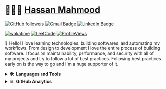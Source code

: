 # 👨🏻‍💻 [Hassan Mahmood](https://linkedin.com/in/ihassanmahmood)

[![GitHub followers](https://img.shields.io/github/followers/hassan-arif?label=Follow&style=social)](https://github.com/hassan-arif/?tab=follow)
[![Gmail Badge](https://img.shields.io/badge/-hassanarifmahmood@gmail.com-c14438?style=social&logo=Gmail&logoColor=red&link=mailto:hassanarifmahmood@gmail.com)](mailto:hassanarifmahmood@gmail.com)
[![LinkedIn Badge](https://img.shields.io/badge/-LinkedIn-blue?style=social&logo=Linkedin&logoColor=blue&link=https://www.linkedin.com/in/ihasssanmahmood/)](https://www.linkedin.com/in/ihassanmahmood/)

[![wakatime](https://wakatime.com/badge/user/8c559fa0-fa9f-424b-b7e9-f23470599396.svg)](https://wakatime.com/@8c559fa0-fa9f-424b-b7e9-f23470599396)
[![LeetCode](https://img.shields.io/badge/dynamic/json?style=plastic&labelColor=black&color=%23ffa116&label=Solved&query=solvedOverTotal&url=https%3A%2F%2Fleetcode-badge.vercel.app%2Fapi%2Fusers%2Fhassanarifmahmood&logo=leetcode&logoColor=yellow)](https://leetcode.com/hassanarifmahmood/)
[![ProfileViews](https://komarev.com/ghpvc/?username=hassan-arif&color=red&style=flat)](https://komarev.com/ghpvc/?username=hassan-arif)

:wave: Hello! I love learning technologies, building softwares, and automating my workflows. From design to development I love the entire process of building software. I focus on maintainability, performance, and security with all of my projects and try to follow a lot of best practices. Following best practices early on is the way to go and I'm a huge supporter of it.

<details>
  <summary><b>🛠️&nbsp;&nbsp;Languages&nbsp;and&nbsp;Tools</b></summary>
  <br/>
  <table align="center">
  <tr>
    <td align="center" width="90">
      <img src="https://skillicons.dev/icons?i=html" width="45" height="45" alt="Next.js" />
      <br>HTML
    </td>
    <td align="center" width="90">
      <img src="https://skillicons.dev/icons?i=css" width="45" height="45" alt="Next.js" />
      <br>CSS
    </td>
    <td align="center" width="90">
      <img src="https://skillicons.dev/icons?i=bootstrap" width="45" height="45" alt="Bootstrap" />
      <br>Bootstrap
    </td>
    <td align="center" width="90">
      <img src="https://techstack-generator.vercel.app/js-icon.svg" alt="icon" width="55" height="55" />
      <br>JavaScript
    </td>
    <td align="center" width="90">
      <img src="https://skillicons.dev/icons?i=solidity" width="45" height="45" alt="Solidity" />
      <br>Solidity
    </td>
    <td align="center" width="90">
      <img src="https://skillicons.dev/icons?i=wordpress" width="45" height="45" alt="wordpress" />
      <br>WordPress
    </td>
    <td align="center" width="90">
      <img src="https://techstack-generator.vercel.app/react-icon.svg" alt="icon" width="55" height="55" />
      <br>React
    </td>
    <td align="center" width="90">
      <img src="https://techstack-generator.vercel.app/redux-icon.svg" alt="icon" width="55" height="55" />
      <br>Redux
    </td>
    <td align="center" width="90">
      <img src="https://skillicons.dev/icons?i=nodejs" width="45" height="45" alt="Node.js" />
      <br>Node.js
    </td>
  </tr>
    
  <tr>
    <td align="center" width="90">
      <img src="https://skillicons.dev/icons?i=express" width="45" height="45" alt="Express" />
      <br>Express
    </td>  
    <td align="center" width="90">
      <img src="https://techstack-generator.vercel.app/restapi-icon.svg" alt="icon" width="55" height="55" />
      <br>RESTful API
    </td>
    <td align="center" width="90">
      <img src="https://skillicons.dev/icons?i=postman" width="45" height="45" alt="Express" />
      <br>Postman
    </td>
    <td align="center" width="90">
      <img src="https://skillicons.dev/icons?i=jest" width="45" height="45" alt="Express" />
      <br>Jest
    </td>
    <td align="center" width="90">
      <img src="https://skillicons.dev/icons?i=fastapi" alt="icon" width="55" height="55" />
      <br>FastAPI
    </td>
    <td align="center" width="90">
      <img src="https://skillicons.dev/icons?i=flask" alt="icon" width="55" height="55" />
      <br>Flask
    </td>
    <td align="center" width="90">
      <img src="https://techstack-generator.vercel.app/python-icon.svg" alt="icon" width="55" height="55" />
      <br>Python
    </td>
    <td align="center" width="90">
      <img src="https://techstack-generator.vercel.app/django-icon.svg" alt="icon" width="55" height="55" />
      <br>Django
    </td>
    <td align="center" width="90">
      <img src="https://skillicons.dev/icons?i=qt" width="45" height="45" alt="Next.js" />
      <br>PyQt
    </td>
  </tr>
  
  <tr>
    <td align="center" width="90">
      <img src="https://skillicons.dev/icons?i=selenium" width="45" height="45" alt="Next.js" />
      <br>Selenium
    </td>
    <td align="center" width="90">
      <img src="https://skillicons.dev/icons?i=tensorflow" width="45" height="45" alt="Next.js" />
      <br>Tensorflow
    </td>
    <td align="center" width="90">
      <img src="https://skillicons.dev/icons?i=pytorch" width="45" height="45" alt="Next.js" />
      <br>PyTorch
    </td>
    <td align="center" width="90">
      <img src="https://skillicons.dev/icons?i=go" width="45" height="45" alt="Next.js" />
      <br>Golang
    </td>
    <td align="center" width="90">
      <img src="https://skillicons.dev/icons?i=gcp" width="45" height="45" alt="Next.js" />
      <br>GCP
    </td>
    <td align="center" width="90">
      <img src="https://skillicons.dev/icons?i=vercel" width="45" height="45" alt="Next.js" />
      <br>Vercel
    </td>
    <td align="center" width="90">
      <img src="https://skillicons.dev/icons?i=heroku" width="45" height="45" alt="Next.js" />
      <br>Heroku
    </td>
    <td align="center" width="90">
      <img src="https://skillicons.dev/icons?i=firebase" width="45" height="45" alt="firebase" />
      <br>Firebase
    </td>
    <td align="center" width="90">
      <img src="https://techstack-generator.vercel.app/mysql-icon.svg" alt="icon" width="55" height="55" />
      <br>MySQL
    </td>
  </tr>
  
  <tr>
    <td align="center" width="90">
      <img src="https://skillicons.dev/icons?i=sqlite" width="45" height="45" alt="SQLite" />
      <br>SQLite
    </td>
    <td align="center" width="90">
      <img src="https://skillicons.dev/icons?i=mongodb" width="45" height="45" alt="SQLite" />
      <br>MongoDB
    </td>
    <td align="center" width="90">
      <img src="https://techstack-generator.vercel.app/java-icon.svg" alt="icon" width="55" height="55" />
      <br>Java
    </td>
    <td align="center" width="90">
      <img src="https://skillicons.dev/icons?i=kotlin" alt="icon" width="45" height="45" />
      <br>Kotlin
    </td>
    <td align="center" width="90">
      <img src="https://skillicons.dev/icons?i=androidstudio" alt="icon" width="45" height="45" />
      <br>Android Studio
    </td>
    <td align="center" width="90">
      <img src="https://skillicons.dev/icons?i=ruby" width="45" height="45" alt="Next.js" />
      <br>Ruby
    </td>
    <td align="center" width="90">
      <img src="https://skillicons.dev/icons?i=rails" width="45" height="45" alt="Next.js" />
      <br>Rails
    </td>
    <td align="center" width="90">
      <img src="https://techstack-generator.vercel.app/csharp-icon.svg" alt="icon" width="55" height="55" />
      <br>C#
    </td>
    <td align="center" width="90">
      <img src="https://techstack-generator.vercel.app/cpp-icon.svg" alt="icon" width="55" height="55" />
      <br>C++
    </td>
  </tr>
  
  <tr>
    <td align="center" width="90">
      <img src="https://techstack-generator.vercel.app/github-icon.svg" alt="icon" width="55" height="55" />
      <br>Github
    </td>
    <td align="center" width="90">
      <img src="https://skillicons.dev/icons?i=bash" width="45" height="45" alt="Next.js" />
      <br>Bash
    </td>
    <td align="center" width="90">
      <img src="https://skillicons.dev/icons?i=linux" width="45" height="45" alt="Next.js" />
      <br>Linux
    </td>
    <td align="center" width="90">
      <img src="https://skillicons.dev/icons?i=windows" width="45" height="45" alt="Next.js" />
      <br>Windows
    </td>
    <td align="center" width="90">
      <img src="https://skillicons.dev/icons?i=latex" width="45" height="45" alt="Next.js" />
      <br>Latex
    </td>
    <td align="center" width="90">
      <img src="https://skillicons.dev/icons?i=anaconda" width="45" height="45" alt="Next.js" />
      <br>Anaconda
    </td>
    <td align="center" width="90">
      <img src="https://skillicons.dev/icons?i=ai" width="45" height="45" alt="Next.js" />
      <br>Illustrator
    </td>
  </tr>
</table>

</details>

<details>
  <summary><b>📊&nbsp;&nbsp;GitHub&nbsp;Analytics</b></summary>
  <br/>
  <table align="center">
    <tr>
      <td align="center"><img src="http://github-profile-summary-cards.vercel.app/api/cards/most-commit-language?username=hassan-arif&theme=react" alt=""/></td>
      <td align="center"><img src="http://github-profile-summary-cards.vercel.app/api/cards/repos-per-language?username=hassan-arif&theme=react" alt=""/></td>
    </tr>
    <tr>
      <td align="center"><img src="https://streak-stats.demolab.com?user=hassan-arif&theme=react" alt=""/></td>
      <td align="center"><img src="https://github-readme-stats.vercel.app/api?username=hassan-arif&show_icons=true&count_private=true&theme=react" alt=""/></td>
    </tr>
  </table>
  <table>
    <tr>
      <td align="center">
    <img src="https://github-readme-activity-graph.vercel.app/graph?username=hassan-arif&bg_color=21232a&color=a8eeff&line=61dafb&point=f0fcff&area=true&hide_border=false" alt="GitHub Activity Graph" />
      </td>
      </tr>
  </table>
<!--   <div align="center">
    <img src="http://github-profile-summary-cards.vercel.app/api/cards/profile-details?username=hassan-arif&theme=react"/>
  </div> -->
</details>
